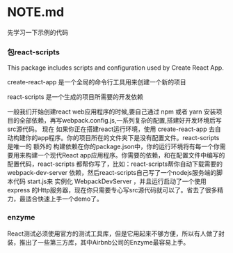 

# NOTE.md

先学习一下示例的代码

### 包react-scripts

This package includes scripts and configuration used by Create React App.


create-react-app 是一个全局的命令行工具用来创建一个新的项目

react-scripts 是一个生成的项目所需要的开发依赖
  
一般我们开始创建react web应用程序的时候,要自己通过 npm 或者 yarn 安装项目的全部依赖，再写webpack.config.js,一系列复杂的配置,搭建好开发环境后写src源代码。
现在 如果你正在搭建react运行环境，使用 create-react-app 去自动构建你的app程序。你的项目所在的文件夹下是没有配置文件。react-scripts 是唯一的 额外的 构建依赖在你的package.json中，你的运行环境将有每一个你需要用来构建一个现代React app应用程序。你需要的依赖，和在配置文件中编写的配置代码，react-scripts 都帮你写了，比如：react-scripts帮你自动下载需要的 webpack-dev-server 依赖，然后react-scripts自己写了一个nodejs服务端的脚本代码 start.js来 实例化 WebpackDevServer ，并且运行启动了一个使用 express 的Http服务器，现在你只需要专心写src源代码就可以了。省去了很多精力，最适合快速上手一个demo了。

### enzyme

React测试必须使用官方的测试工具库，但是它用起来不够方便，所以有人做了封装，推出了一些第三方库，其中Airbnb公司的Enzyme最容易上手。


